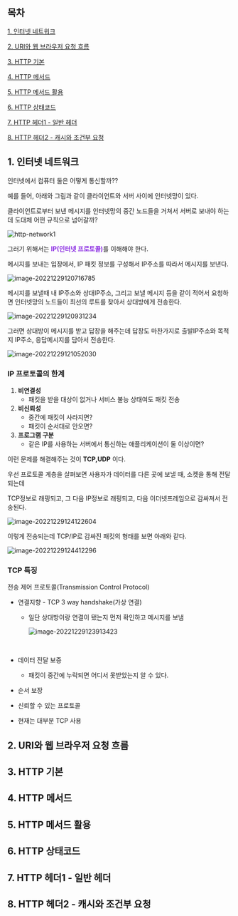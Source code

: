 ## 목차

[1. 인터넷 네트워크](#1-인터넷-네트워크)

[2. URI와 웹 브라우저 요청 흐름](#2-uri와-웹-브라우저-요청-흐름)

[3. HTTP 기본](#3-http-기본)

[4. HTTP 메서드](#4-http-메서드)

[5. HTTP 메서드 활용](#5-http-메서드-활용)

[6. HTTP 상태코드](#6-http-상태코드)

[7. HTTP 헤더1 - 일반 헤더](#7-http-헤더1---일반-헤더)

[8. HTTP 헤더2 - 캐시와 조건부 요청](#8-http-헤더2---캐시와-조건부-요청)



## 1. 인터넷 네트워크

인터넷에서 컴퓨터 둘은 어떻게 통신할까??

예를 들어, 아래와 그림과 같이 클라이언트와 서버 사이에 인터넷망이 있다. 

클라이언트로부터 보낸 메시지를 인터넷망의 중간 노드들을 거쳐서 서버로 보내야 하는데 도대체 어떤 규칙으로 넘어갈까?

![http-network1](https://user-images.githubusercontent.com/72422020/209826124-62184b40-f713-43ca-a67f-3051a76a35e0.PNG)

그러기 위해서는 <span style="color:blueviolet">**IP(인터넷 프로토콜)**</span>를 이해해야 한다.

메시지를 보내는 입장에서, IP 패킷 정보를 구성해서 IP주소를 따라서 메시지를 보낸다.

![image-20221229120716785](https://user-images.githubusercontent.com/72422020/209898725-c4723257-b5cd-46b2-8753-3468983aaf9c.PNG)


메시지를 보낼때 내 IP주소와 상대IP주소, 그리고 보낼 메시지 등을 같이 적어서 요청하면 인터넷망의 노드들이 최선의 루트를 찾아서 상대방에게 전송한다. 

![image-20221229120931234](https://user-images.githubusercontent.com/72422020/209898811-28f22152-c60d-4d57-ae23-969278727ebf.PNG)

그러면 상대방이 메시지를 받고 답장을 해주는데 답장도 마찬가지로 출발IP주소와 목적지 IP주소, 응답메시지를 담아서 전송한다.

![image-20221229121052030](https://user-images.githubusercontent.com/72422020/209898871-b2317148-54d0-4a2b-8d57-9092e9b3fdda.PNG)


### IP 프로토콜의 한계

1. **비연결성**
   - 패킷을 받을 대상이 없거나 서비스 불능 상태여도 패킷 전송
2. **비신뢰성**
   - 중간에 패킷이 사라지면?
   - 패킷이 순서대로 안오면?
3. **프로그램 구분**
   - 같은 IP를 사용하는 서버에서 통신하는 애플리케이션이 둘 이상이면?



이런 문제를 해결해주는 것이 **TCP,UDP** 이다.

우선 프로토콜 계층을 살펴보면 사용자가 데이터를 다른 곳에 보낼 때, 소켓을 통해 전달되는데 

TCP정보로 래핑되고, 그 다음 IP정보로 래핑되고, 다음 이더넷프레임으로 감싸져서 전송된다.



![image-20221229124122604](https://user-images.githubusercontent.com/72422020/209900784-a0f2f2fe-0876-4953-8066-f17008158edd.PNG)

이렇게 전송되는데 TCP/IP로 감싸진 패킷의 형태를 보면 아래와 같다. 

![image-20221229124412296](https://user-images.githubusercontent.com/72422020/209900829-0a2d6d74-037d-4d0a-8c97-f08395d4fcc7.PNG)

### TCP 특징

전송 제어 프로토콜(Transmission Control Protocol)

- 연결지향 - TCP 3 way handshake(가상 연결)

  - 일단 상대방이랑 연결이 됐는지 먼저 확인하고 메시지를 보냄 

    ![image-20221229123913423](https://user-images.githubusercontent.com/72422020/209900846-9b4ee3b8-e0f2-434c-8024-b429c677ee81.PNG)

​					

- 데이터 전달 보증

  - 패킷이 중간에 누락되면 어디서 못받았는지 알 수 있다. 

- 순서 보장

- 신뢰할 수 있는 프로토콜

- 현재는 대부분 TCP 사용

  














## 2. URI와 웹 브라우저 요청 흐름







## 3. HTTP 기본











## 4. HTTP 메서드











## 5. HTTP 메서드 활용













## 6. HTTP 상태코드

































## 7. HTTP 헤더1 - 일반 헤더

































## 8. HTTP 헤더2 - 캐시와 조건부 요청































